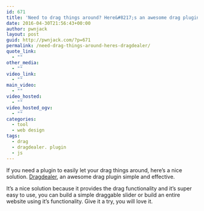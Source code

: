 ```yaml
---
id: 671
title: 'Need to drag things around? Here&#8217;s an awesome drag plugin: Dragdealer'
date: 2016-04-30T21:56:43+00:00
author: pwnjack
layout: post
guid: http://pwnjack.com/?p=671
permalink: /need-drag-things-around-heres-dragdealer/
quote_link:
  - ""
other_media:
  - ""
video_link:
  - ""
main_video:
  - ""
video_hosted:
  - ""
video_hosted_ogv:
  - ""
categories:
  - tool
  - web design
tags:
  - drag
  - dragdealer. plugin
  - js
---
```

If you need a plugin to easily let your drag things around, here&#8217;s a nice solution. <a href="https://skidding.github.io/dragdealer/" target="_blank">Dragdealer</a>, an awesome drag plugin simple and effective.

It&#8217;s a nice solution because it provides the drag functionality and it&#8217;s super easy to use, you can build a simple draggable slider or build an entire website using it&#8217;s functionality. Give it a try, you will love it.